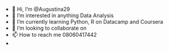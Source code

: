 - 👋 Hi, I’m @Augustina29
- 👀 I’m interested in anything Data Analysis
- 🌱 I’m currently learning Python, R on Datacamp and Coursera
- 💞️ I’m looking to collaborate on 
- 📫 How to reach me 08060417442
- 

<!---
Augustina29/Augustina29 is a ✨ special ✨ repository because its `README.md` (this file) appears on your GitHub profile.
You can click the Preview link to take a look at your changes.
--->
